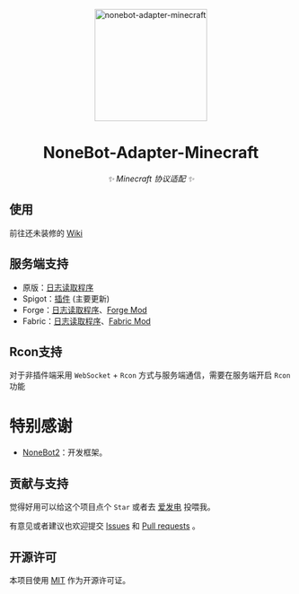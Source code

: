 <p align="center">
  <img src="https://raw.githubusercontent.com/MineGraphCN/nonebot-adapter-minecraft/main/assets/logo.png" width="200" height="200" alt="nonebot-adapter-minecraft">
</p>

<div align="center">

# NoneBot-Adapter-Minecraft

_✨ Minecraft 协议适配 ✨_

</div>

## 使用

前往还未装修的 [Wiki](https://github.com/MineGraphCN/nonebot-adapter-spigot/wiki)

## 服务端支持

- 原版：[日志读取程序](https://github.com/MineGraphCN/nonebot-plugin-mcqq)
- Spigot：[插件](https://github.com/MineGraphCN/MC_QQ_Spigot) (主要更新)
- Forge：[日志读取程序](https://github.com/MineGraphCN/nonebot-plugin-mcqq)、[Forge Mod](https://github.com/MineGraphCN/MC_QQ_Forge)
- Fabric：[日志读取程序](https://github.com/MineGraphCN/nonebot-plugin-mcqq)、[Fabric Mod](https://github.com/MineGraphCN/MC_QQ_Fabric)

## Rcon支持

对于非插件端采用 `WebSocket` + `Rcon` 方式与服务端通信，需要在服务端开启 `Rcon` 功能

# 特别感谢

- [NoneBot2](https://github.com/nonebot/nonebot2)：开发框架。

## 贡献与支持

觉得好用可以给这个项目点个 `Star` 或者去 [爱发电](https://afdian.net/a/17TheWord) 投喂我。

有意见或者建议也欢迎提交 [Issues](https://github.com/MineGraphCN/nonebot-adapter-minecraft/issues)
和 [Pull requests](https://github.com/MineGraphCN/nonebot-adapter-minecraft/pulls) 。

## 开源许可

本项目使用 [MIT](./LICENSE) 作为开源许可证。
